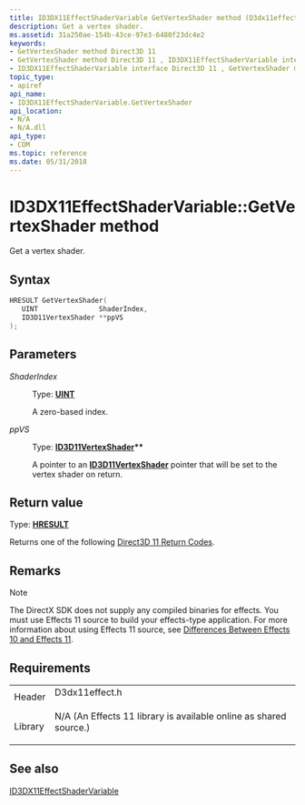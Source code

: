 ```yaml
---
title: ID3DX11EffectShaderVariable GetVertexShader method (D3dx11effect.h)
description: Get a vertex shader.
ms.assetid: 31a250ae-154b-43ce-97e3-6480f23dc4e2
keywords:
- GetVertexShader method Direct3D 11
- GetVertexShader method Direct3D 11 , ID3DX11EffectShaderVariable interface
- ID3DX11EffectShaderVariable interface Direct3D 11 , GetVertexShader method
topic_type:
- apiref
api_name:
- ID3DX11EffectShaderVariable.GetVertexShader
api_location:
- N/A
- N/A.dll
api_type:
- COM
ms.topic: reference
ms.date: 05/31/2018
---
```


# ID3DX11EffectShaderVariable::GetVertexShader method

Get a vertex shader.

## Syntax


```C++
HRESULT GetVertexShader(
   UINT               ShaderIndex,
   ID3D11VertexShader **ppVS
);
```



## Parameters

<dl> <dt>

*ShaderIndex* 
</dt> <dd>

Type: **[**UINT**](/windows/desktop/WinProg/windows-data-types)**

A zero-based index.

</dd> <dt>

*ppVS* 
</dt> <dd>

Type: **[**ID3D11VertexShader**](/windows/win32/api/d3d11/nn-d3d11-id3d11vertexshader)\*\***

A pointer to an [**ID3D11VertexShader**](/windows/win32/api/d3d11/nn-d3d11-id3d11vertexshader) pointer that will be set to the vertex shader on return.

</dd> </dl>

## Return value

Type: **[**HRESULT**](https://msdn.microsoft.com/library/Bb401631(v=MSDN.10).aspx)**

Returns one of the following [Direct3D 11 Return Codes](d3d11-graphics-reference-returnvalues.md).

## Remarks

> [!Note]  
> The DirectX SDK does not supply any compiled binaries for effects. You must use Effects 11 source to build your effects-type application. For more information about using Effects 11 source, see [Differences Between Effects 10 and Effects 11](d3d11-graphics-programming-guide-effects-differences.md).

 

## Requirements



|                    |                                                                                                                                              |
|--------------------|----------------------------------------------------------------------------------------------------------------------------------------------|
| Header<br/>  | <dl> <dt>D3dx11effect.h</dt> </dl>                                                    |
| Library<br/> | <dl> <dt>N/A (An Effects 11 library is available online as shared source.)</dt> </dl> |



## See also

<dl> <dt>

[ID3DX11EffectShaderVariable](id3dx11effectshadervariable.md)
</dt> </dl>

 

